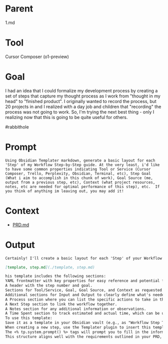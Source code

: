 # Parent

1.md

# Tool

Cursor Composer (o1-preview)

# Goal

I had an idea that I could formalize my development process by creating a set of steps that capture my thought process as I work from "thought in my head" to "finished product". I originally wanted to record the process, but 20 projects in and I realized with a day job and children that "recording" the process was not going to work. So, I'm trying the next best thing - only I realizing now that this is going to be quite useful for others.

#rabbithole

# Prompt
```text
Using Obsidian Templater markdown, generate a basic layout for each 'Step' of my Workflow Step-by-Step guide. At the very least, i'd like to have some common properties indicating Tool or Service (Cursor Composer, Trello, Perplexity, Obsidian, Terminal, etc), Step Goal (What i aim to accomplish in this chunk of work), Goal Source (me, output from a previous step, etc), Context (what project resources, notes, etc are needed for optimal performance of this step), etc.  If you think of anything im leaving out, you may add it!

```

# Context
- [PRD.md](./PRD.md)

# Output
```markdown
Certainly! I'll create a basic layout for each 'Step' of your Workflow Step-by-Step guide using Obsidian Templater markdown. This template will include the properties you've mentioned and a few additional ones that might be useful. Here's the template:

[template, step.md](./template, step.md)

his template includes the following sections:
YAML frontmatter with key properties for easy reference and potential future automation.
A header with the step number and goal.
Sections for Tool/Service, Goal, Goal Source, and Context as requested.
Additional sections for Input and Output to clearly define what's needed and what's produced in each step.
A Process section where you can list the specific actions to take in this step.
A Next Step section to link the workflow together.
A Notes section for any additional information or observations.
A Time Spent section to track estimated and actual time, which can be useful for future planning and optimization.
To use this template:
Save it as a template in your Obsidian vault (e.g., as "Workflow Step Template").
When creating a new step, use the Templater plugin to insert this template.
The <% tp.system.prompt() %> tags will prompt you to fill in the information for each field when you create a new note from this template.
This structure aligns well with the requirements outlined in your PRD, particularly in terms of user interaction, logging, and maintainability. It provides a clear, consistent format for documenting each step of your workflow, which will be helpful when using tools like PooperDeduper to manage your Obsidian vault.

```